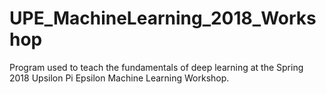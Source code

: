 # UPE_MachineLearning_2018_Workshop
Program used to teach the fundamentals of deep learning at the Spring 2018 Upsilon Pi Epsilon Machine Learning Workshop.
